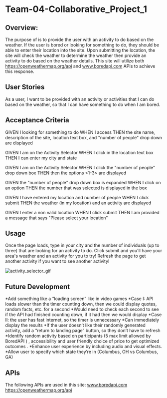 # Team-04-Collaborative_Project_1

## Overview: 
The purpose of <insert site name> is to provide the user with an activity to do based on the weather. If the user is bored or looking for something to do, they should be able to enter their location into the site. Upon submitting the location, the site will check the weather to determine the weather then provide an activity to do based on the weather details. This site will utilize both https://openweathermap.org/api and www.boredapi.com APIs to achieve this response. 

## User Stories
As a user, I want to be provided with an activity or activities that I can do based on the weather, so that I can have something to do when I am bored.

## Acceptance Criteria

GIVEN I looking for something to do
WHEN I access <the site>
THEN the site name, description of the site, location text box, and "number of people" drop down are displayed

GIVEN I am on the Activity Selector
WHEN I click in the location text box
THEN I can enter my city and state

GIVEN I am on the Activity Selector
WHEN I click the "number of people" drop down box
THEN then the options <1-3> are displayed

GIVEN the "number of people" drop down box is expanded
WHEN I click on an option
THEN the number that was selected is displayed in the box

GIVEN I have entered my location and number of people
WHEN I click submit
THEN the weather (in my location) and an activity are displayed

GIVEN I enter a non valid location
WHEN I click submit
THEN I am provided a message that says "Please select your location"

## Usage
Once the page loads, type in your city and the number of individuals (up to three) that are looking for an activity to do. Click submit and you'll have your area's weather and an activity for you to try! Refresh the page to get another activity if you want to see another activity!


![activity_selector_gif](assets/images/demo.gif)
  
## Future Development
*Add something like a “loading screen” like in video games
  *Case I:  API loads slower than the timer counting down, then we could display quotes, random facts, etc. for a second
    *Would need to check each second to see if the API had finished counting down, if it had then we would display 
  *Case II: the user has fast internet, so the timer is unnecessary
    *Can immediately display the results
*If the user doesn’t like their randomly generated activity, add a “return to landing page” button, so they don’t have to refresh 
*Identify random activity  based on participants (5 max limit allowed by BoredAPI ) , accessibility and user friendly choice of price to get optimized outcomes .
*Enhance user experience by including audio and visual effects.
*Allow user to specify which state they’re in (Columbus, OH vs Columbus, GA)


## APIs
The following APIs are used in this site:
www.boredapi.com https://openweathermap.org/api


